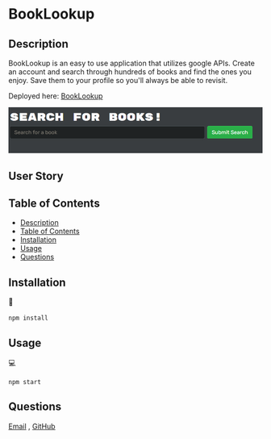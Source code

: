 # BookLookup

## Description

BookLookup is an easy to use application that utilizes google APIs. Create an account and search through hundreds of books and find the ones you enjoy. Save them to your profile so you'll always be able to revisit.

Deployed here: [BookLookup](https://vast-thicket-66357.herokuapp.com/saved)

![](./images/book-lookup.png)

## User Story
   
## Table of Contents
- [Description](#description)
- [Table of Contents](#table-of-contents)
- [Installation](#installation)
- [Usage](#usage)
- [Questions](#questions)

## Installation
💾   

`npm install`
  
## Usage
💻   
  
`npm start`

## Questions
[Email](mailto:riley.foust18@gmail.com) , [GitHub](https://github.com/riley-foust18)<br />
